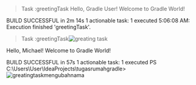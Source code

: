 > Task :greetingTask
Hello, Gradle User! Welcome to Gradle World!

BUILD SUCCESSFUL in 2m 14s
1 actionable task: 1 executed
5:06:08 AM: Execution finished 'greetingTask'.

> Task :greetingTask![greating task](https://github.com/michealalvin/tugasrumahgradle/assets/83525596/0693026f-e2b2-4d17-af10-95c470664ada)

Hello, Michael! Welcome to Gradle World!

BUILD SUCCESSFUL in 57s
1 actionable task: 1 executed
PS C:\Users\User\IdeaProjects\tugasrumahgradle> ![greatingtaskmengubahnama](https://github.com/michealalvin/tugasrumahgradle/assets/83525596/e7fe3245-a3b6-41d8-8265-749ca47b416f)


